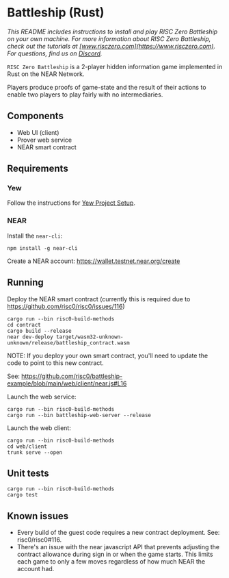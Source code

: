 # Battleship (Rust)
*This README includes instructions to install and play RISC Zero Battleship on your own machine. For more information about RISC Zero Battleship, check out the tutorials at [www.risczero.com](https://www.risczero.com). For questions, find us on [Discord](https://discord.gg/risczero).*

`RISC Zero Battleship` is a 2-player hidden information game implemented in Rust on the NEAR Network.

Players produce proofs of game-state and the result of their actions to enable
two players to play fairly with no intermediaries.

## Components

* Web UI (client)
* Prover web service
* NEAR smart contract

## Requirements

### Yew

Follow the instructions for [Yew Project Setup](https://yew.rs/docs/getting-started/introduction).

### NEAR

Install the `near-cli`:
```
npm install -g near-cli
```

Create a NEAR account: https://wallet.testnet.near.org/create

## Running

Deploy the NEAR smart contract (currently this is required due to
https://github.com/risc0/risc0/issues/116)

```
cargo run --bin risc0-build-methods
cd contract
cargo build --release
near dev-deploy target/wasm32-unknown-unknown/release/battleship_contract.wasm
```

NOTE: If you deploy your own smart contract, you'll need to update the code to point to this new contract.

See: https://github.com/risc0/battleship-example/blob/main/web/client/near.js#L16

Launch the web service:
```
cargo run --bin risc0-build-methods
cargo run --bin battleship-web-server --release
```

Launch the web client:
```
cargo run --bin risc0-build-methods
cd web/client
trunk serve --open
```

## Unit tests

```
cargo run --bin risc0-build-methods
cargo test
```

## Known issues

- Every build of the guest code requires a new contract deployment. See: risc0/risc0#116.
- There's an issue with the near javascript API that prevents adjusting the
  contract allowance during sign in or when the game starts.  This limits each
  game to only a few moves regardless of how much NEAR the account had.
